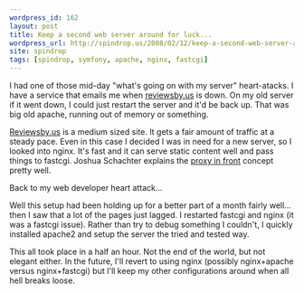 ```yaml
---
wordpress_id: 162
layout: post
title: Keep a second web server around for luck...
wordpress_url: http://spindrop.us/2008/02/12/keep-a-second-web-server-around-for-luck/
site: spindrop
tags: [spindrop, symfony, apache, nginx, fastcgi]
---
```

I had one of those mid-day "what's going on with my server" heart-atacks.  I have a service that emails me when [reviewsby.us][rbu] is down.  On my old server if it went down, I could just restart the server and it'd be back up.  That was big old apache, running out of memory or something.

[Reviewsby.us][rbu] is a medium sized site.  It gets a fair amount of traffic at a steady pace.  Even in this case I decided I was in need for a new server, so I looked into nginx.  It's fast and it can serve static content well and pass things to fastcgi.  Joshua Schachter explains the [proxy in front](http://joshua.schachter.org/2008/01/proxy.html) concept pretty well.

Back to my web developer heart attack...

Well this setup had been holding up for a better part of a month fairly well... then I saw that a lot of the pages just lagged.  I restarted fastcgi and nginx (it was a fastcgi issue).  Rather than try to debug something I couldn't, I quickly installed apache2 and setup the server the tried and tested way.

This all took place in a half an hour.  Not the end of the world, but not elegant either.  In the future, I'll revert to using nginx (possibly nginx+apache versus nginx+fastcgi) but I'll keep my other configurations around when all hell breaks loose.

[rbu]: http://reviewsby.us/
